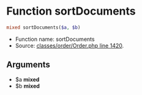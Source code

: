 Function sortDocuments
===========================





```php
mixed sortDocuments($a, $b)
```

* Function name: sortDocuments
* Source: [classes/order/Order.php line 1420](https://github.com/PrestaShop/PrestaShop/blob/1.5.0.3/classes/order/Order.php#L1420).

Arguments
---------

* $a **mixed**
* $b **mixed**


